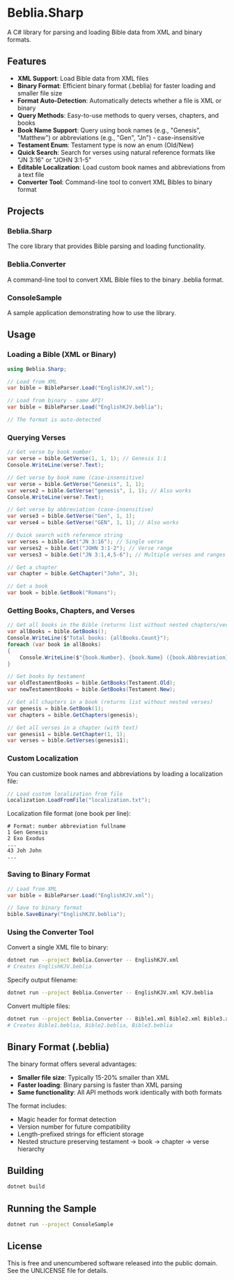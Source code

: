 # Beblia.Sharp

A C# library for parsing and loading Bible data from XML and binary formats.

## Features

- **XML Support**: Load Bible data from XML files
- **Binary Format**: Efficient binary format (.beblia) for faster loading and smaller file size
- **Format Auto-Detection**: Automatically detects whether a file is XML or binary
- **Query Methods**: Easy-to-use methods to query verses, chapters, and books
- **Book Name Support**: Query using book names (e.g., "Genesis", "Matthew") or abbreviations (e.g., "Gen", "Jn") - case-insensitive
- **Testament Enum**: Testament type is now an enum (Old/New)
- **Quick Search**: Search for verses using natural reference formats like "JN 3:16" or "JOHN 3:1-5"
- **Editable Localization**: Load custom book names and abbreviations from a text file
- **Converter Tool**: Command-line tool to convert XML Bibles to binary format

## Projects

### Beblia.Sharp
The core library that provides Bible parsing and loading functionality.

### Beblia.Converter
A command-line tool to convert XML Bible files to the binary .beblia format.

### ConsoleSample
A sample application demonstrating how to use the library.

## Usage

### Loading a Bible (XML or Binary)

```csharp
using Beblia.Sharp;

// Load from XML
var bible = BibleParser.Load("EnglishKJV.xml");

// Load from binary - same API!
var bible = BibleParser.Load("EnglishKJV.beblia");

// The format is auto-detected
```

### Querying Verses

```csharp
// Get verse by book number
var verse = bible.GetVerse(1, 1, 1); // Genesis 1:1
Console.WriteLine(verse?.Text);

// Get verse by book name (case-insensitive)
var verse = bible.GetVerse("Genesis", 1, 1);
var verse2 = bible.GetVerse("genesis", 1, 1); // Also works
Console.WriteLine(verse?.Text);

// Get verse by abbreviation (case-insensitive)
var verse3 = bible.GetVerse("Gen", 1, 1);
var verse4 = bible.GetVerse("GEN", 1, 1); // Also works

// Quick search with reference string
var verses = bible.Get("JN 3:16"); // Single verse
var verses2 = bible.Get("JOHN 3:1-2"); // Verse range
var verses3 = bible.Get("JN 3:1,4,5-6"); // Multiple verses and ranges

// Get a chapter
var chapter = bible.GetChapter("John", 3);

// Get a book
var book = bible.GetBook("Romans");
```

### Getting Books, Chapters, and Verses

```csharp
// Get all books in the Bible (returns list without nested chapters/verses)
var allBooks = bible.GetBooks();
Console.WriteLine($"Total books: {allBooks.Count}");
foreach (var book in allBooks)
{
    Console.WriteLine($"{book.Number}. {book.Name} ({book.Abbreviation})");
}

// Get books by testament
var oldTestamentBooks = bible.GetBooks(Testament.Old);
var newTestamentBooks = bible.GetBooks(Testament.New);

// Get all chapters in a book (returns list without nested verses)
var genesis = bible.GetBook(1);
var chapters = bible.GetChapters(genesis);

// Get all verses in a chapter (with text)
var genesis1 = bible.GetChapter(1, 1);
var verses = bible.GetVerses(genesis1);
```

### Custom Localization

You can customize book names and abbreviations by loading a localization file:

```csharp
// Load custom localization from file
Localization.LoadFromFile("localization.txt");
```

Localization file format (one book per line):
```
# Format: number abbreviation fullname
1 Gen Genesis
2 Exo Exodus
...
43 Joh John
...
```

### Saving to Binary Format

```csharp
// Load from XML
var bible = BibleParser.Load("EnglishKJV.xml");

// Save to binary format
bible.SaveBinary("EnglishKJV.beblia");
```

### Using the Converter Tool

Convert a single XML file to binary:
```bash
dotnet run --project Beblia.Converter -- EnglishKJV.xml
# Creates EnglishKJV.beblia
```

Specify output filename:
```bash
dotnet run --project Beblia.Converter -- EnglishKJV.xml KJV.beblia
```

Convert multiple files:
```bash
dotnet run --project Beblia.Converter -- Bible1.xml Bible2.xml Bible3.xml
# Creates Bible1.beblia, Bible2.beblia, Bible3.beblia
```

## Binary Format (.beblia)

The binary format offers several advantages:
- **Smaller file size**: Typically 15-20% smaller than XML
- **Faster loading**: Binary parsing is faster than XML parsing
- **Same functionality**: All API methods work identically with both formats

The format includes:
- Magic header for format detection
- Version number for future compatibility
- Length-prefixed strings for efficient storage
- Nested structure preserving testament → book → chapter → verse hierarchy

## Building

```bash
dotnet build
```

## Running the Sample

```bash
dotnet run --project ConsoleSample
```

## License

This is free and unencumbered software released into the public domain. See the UNLICENSE file for details.
